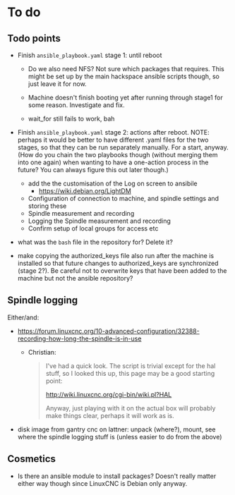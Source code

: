 # To do

## Todo points

* Finish `ansible_playbook.yaml` stage 1: until reboot 

    * Do we also need NFS? Not sure which packages that requires. This might be set up by the main hackspace ansible scripts though, so just leave it for now.
    
    * Machine doesn't finish booting yet after running through stage1 for some reason. Investigate and fix.

    * wait_for still fails to work, bah 
     
* Finish `ansible_playbook.yaml` stage 2: actions after reboot. NOTE: perhaps it would be better to have different .yaml files for the two stages, so that they can be run separately manually. For a start, anyway. (How do you chain the two playbooks though (without merging them into one again) when wanting to have a one-action process in the future? You can always figure this out later though.)

    * add the the customisation of the Log on screen to ansibile 
        * https://wiki.debian.org/LightDM
    * Configuration of connection to machine, and spindle settings and storing these 
    * Spindle measurement and recording
    * Logging the Spindle measurement and recording
    * Confirm setup of local groups for access etc 

* what was the `bash` file in the repository for? Delete it?

* make copying the authorized_keys file also run after the machine is installed so that future changes to authorized_keys are synchronized (stage 2?). Be careful not to overwrite keys that have been added to the machine but not the ansible repository?

## Spindle logging

Either/and:

* https://forum.linuxcnc.org/10-advanced-configuration/32388-recording-how-long-the-spindle-is-in-use
    * Christian:
    
        > I've had a quick look. The script is trivial except for the
        > hal stuff, so I looked this up, this page may be a good
        > starting point:
        > 
        > http://wiki.linuxcnc.org/cgi-bin/wiki.pl?HAL
        >
        > Anyway, just playing with it on the actual box will probably make things clear, perhaps it will work as is.

* disk image from gantry cnc on lattner:  unpack (where?), mount, see where the spindle logging stuff is (unless easier to do from the above)


## Cosmetics

* Is there an ansible module to install packages? Doesn't really matter either way though since LinuxCNC is Debian only anyway.
